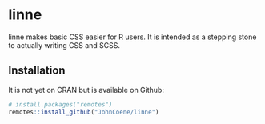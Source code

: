# linne

linne makes basic CSS easier for R users. It is intended as a stepping stone to actually writing CSS and SCSS.

## Installation

It is not yet on CRAN but is available on Github:

```r
# install.packages("remotes")
remotes::install_github("JohnCoene/linne")
```


